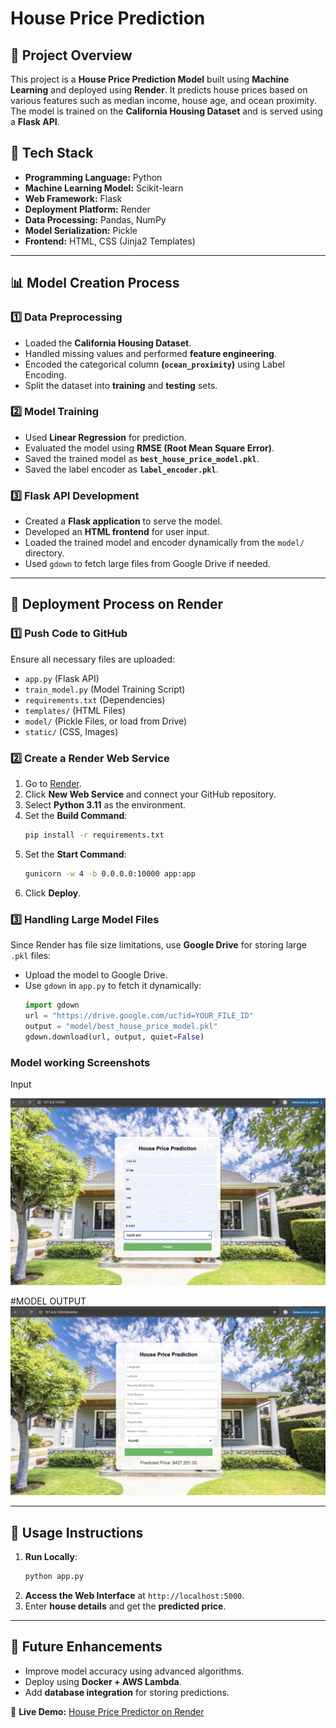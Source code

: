 # House Price Prediction

## 📌 Project Overview
This project is a **House Price Prediction Model** built using **Machine Learning** and deployed using **Render**. It predicts house prices based on various features such as median income, house age, and ocean proximity. The model is trained on the **California Housing Dataset** and is served using a **Flask API**.

## 🚀 Tech Stack
- **Programming Language:** Python
- **Machine Learning Model:** Scikit-learn
- **Web Framework:** Flask
- **Deployment Platform:** Render
- **Data Processing:** Pandas, NumPy
- **Model Serialization:** Pickle
- **Frontend:** HTML, CSS (Jinja2 Templates)

---
## 📊 Model Creation Process
### 1️⃣ Data Preprocessing
- Loaded the **California Housing Dataset**.
- Handled missing values and performed **feature engineering**.
- Encoded the categorical column **(`ocean_proximity`)** using Label Encoding.
- Split the dataset into **training** and **testing** sets.

### 2️⃣ Model Training
- Used **Linear Regression** for prediction.
- Evaluated the model using **RMSE (Root Mean Square Error)**.
- Saved the trained model as **`best_house_price_model.pkl`**.
- Saved the label encoder as **`label_encoder.pkl`**.

### 3️⃣ Flask API Development
- Created a **Flask application** to serve the model.
- Developed an **HTML frontend** for user input.
- Loaded the trained model and encoder dynamically from the `model/` directory.
- Used `gdown` to fetch large files from Google Drive if needed.

---
## 🔧 Deployment Process on Render
### 1️⃣ Push Code to GitHub
Ensure all necessary files are uploaded:
- `app.py` (Flask API)
- `train_model.py` (Model Training Script)
- `requirements.txt` (Dependencies)
- `templates/` (HTML Files)
- `model/` (Pickle Files, or load from Drive)
- `static/` (CSS, Images)

### 2️⃣ Create a Render Web Service
1. Go to [Render](https://render.com/).
2. Click **New Web Service** and connect your GitHub repository.
3. Select **Python 3.11** as the environment.
4. Set the **Build Command**:
   ```bash
   pip install -r requirements.txt
   ```
5. Set the **Start Command**:
   ```bash
   gunicorn -w 4 -b 0.0.0.0:10000 app:app
   ```
6. Click **Deploy**.

### 3️⃣ Handling Large Model Files
Since Render has file size limitations, use **Google Drive** for storing large `.pkl` files:
- Upload the model to Google Drive.
- Use `gdown` in `app.py` to fetch it dynamically:
  ```python
  import gdown
  url = "https://drive.google.com/uc?id=YOUR_FILE_ID"
  output = "model/best_house_price_model.pkl"
  gdown.download(url, output, quiet=False)
  ```

### Model working Screenshots
Input

![Model Deployment Screenshot](https://github.com/Krishna-921/house-price-prediction/blob/d82c2b314a7e847808c4a33b1cfa77636c886de7/Screenshot%202025-03-13%20at%2010.19.22%20AM.png)

#MODEL OUTPUT
![Model Prediction Output](https://github.com/Krishna-921/house-price-prediction/blob/39cdada14e46a08bce364917ab2b14da000b18fa/Screenshot%202025-03-13%20at%2010.19.36%20AM.png)



---
## 🎯 Usage Instructions
1. **Run Locally**:
   ```bash
   python app.py
   ```
2. **Access the Web Interface** at `http://localhost:5000`.
3. Enter **house details** and get the **predicted price**.

---
## 🎉 Future Enhancements
- Improve model accuracy using advanced algorithms.
- Deploy using **Docker + AWS Lambda**.
- Add **database integration** for storing predictions.

🔗 **Live Demo:** [House Price Predictor on Render]([https://your-app-url.render.com/](http://127.0.0.1:5000))

